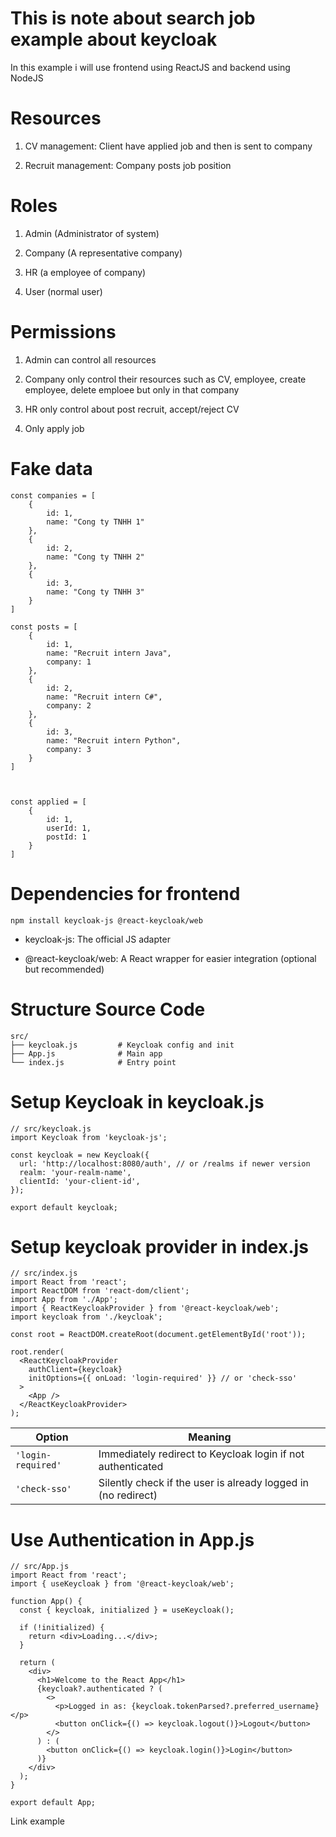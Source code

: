 # This is note about search job example about keycloak

In this example i will use frontend using ReactJS and backend using NodeJS

# Resources

1. CV management: Client have applied job and then is sent to company

2. Recruit management: Company posts job position

# Roles

1. Admin (Administrator of system)

2. Company (A representative company)

3. HR (a employee of company)

4. User (normal user)

# Permissions

1. Admin can control all resources

2. Company only control their resources such as CV, employee, create employee, delete emploee but only in that company

3. HR only control about post recruit, accept/reject CV

4. Only apply job

# Fake data

```
const companies = [
    {
        id: 1,
        name: "Cong ty TNHH 1"
    },
    {
        id: 2,
        name: "Cong ty TNHH 2"
    },
    {
        id: 3,
        name: "Cong ty TNHH 3"
    }
]

const posts = [
    {
        id: 1,
        name: "Recruit intern Java",
        company: 1
    },
    {
        id: 2,
        name: "Recruit intern C#",
        company: 2
    },
    {
        id: 3,
        name: "Recruit intern Python",
        company: 3
    }
]



const applied = [
    {
        id: 1,
        userId: 1,
        postId: 1
    }
]
```

# Dependencies for frontend

```
npm install keycloak-js @react-keycloak/web
```

- keycloak-js: The official JS adapter

- @react-keycloak/web: A React wrapper for easier integration (optional but recommended)

# Structure Source Code

```
src/
├── keycloak.js         # Keycloak config and init
├── App.js              # Main app
└── index.js            # Entry point
```

# Setup Keycloak in keycloak.js

```
// src/keycloak.js
import Keycloak from 'keycloak-js';

const keycloak = new Keycloak({
  url: 'http://localhost:8080/auth', // or /realms if newer version
  realm: 'your-realm-name',
  clientId: 'your-client-id',
});

export default keycloak;
```


# Setup keycloak provider in index.js

```
// src/index.js
import React from 'react';
import ReactDOM from 'react-dom/client';
import App from './App';
import { ReactKeycloakProvider } from '@react-keycloak/web';
import keycloak from './keycloak';

const root = ReactDOM.createRoot(document.getElementById('root'));

root.render(
  <ReactKeycloakProvider
    authClient={keycloak}
    initOptions={{ onLoad: 'login-required' }} // or 'check-sso'
  >
    <App />
  </ReactKeycloakProvider>
);
```

| Option             | Meaning                                                       |
| ------------------ | ------------------------------------------------------------- |
| `'login-required'` | Immediately redirect to Keycloak login if not authenticated   |
| `'check-sso'`      | Silently check if the user is already logged in (no redirect) |


# Use Authentication in App.js

```
// src/App.js
import React from 'react';
import { useKeycloak } from '@react-keycloak/web';

function App() {
  const { keycloak, initialized } = useKeycloak();

  if (!initialized) {
    return <div>Loading...</div>;
  }

  return (
    <div>
      <h1>Welcome to the React App</h1>
      {keycloak?.authenticated ? (
        <>
          <p>Logged in as: {keycloak.tokenParsed?.preferred_username}</p>
          <button onClick={() => keycloak.logout()}>Logout</button>
        </>
      ) : (
        <button onClick={() => keycloak.login()}>Login</button>
      )}
    </div>
  );
}

export default App;
```

<a>Link example</a>
